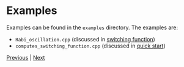 # Examples

Examples can be found in the ``examples`` directory. The examples are:

- `Rabi_oscillation.cpp` (discussed in [switching function](switching_function.md#example))
- `computes_switching_function.cpp` (discussed in [quick start](getting_started.md#quick-start))

[Previous](switching_function.md) | [Next](running_tests.md)